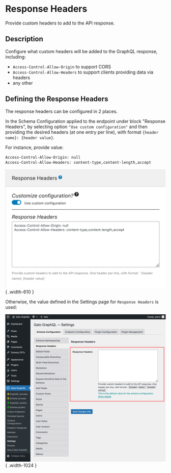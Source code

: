 # Response Headers

Provide custom headers to add to the API response.

## Description

Configure what custom headers will be added to the GraphQL response, including:

- `Access-Control-Allow-Origin` to support CORS
- `Access-Control-Allow-Headers` to support clients providing data via headers
- any other

## Defining the Response Headers

The response headers can be configured in 2 places.

In the Schema Configuration applied to the endpoint under block "Response Headers", by selecting option `"Use custom configuration"` and then providing the desired headers (at one entry per line), with format `{header name}: {header value}`.

For instance, provide value:

```
Access-Control-Allow-Origin: null
Access-Control-Allow-Headers: content-type,content-length,accept
```

![Providing Response Headers in the Schema Configuration](../../images/schema-configuration-response-headers.png "Providing Response Headers in the Schema Configuration"){ .width-610 }

Otherwise, the value defined in the Settings page for `Response Headers` is used:

![Providing Response Headers in the Settings](../../images/settings-response-headers.png "Providing Response Headers in the Settings"){ .width-1024 }
